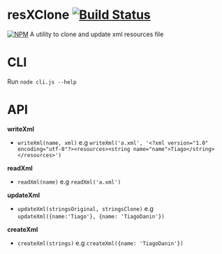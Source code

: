 # resXClone [![Build Status](https://travis-ci.org/TiagoDanin/resXClone.svg?branch=master)](https://travis-ci.org/TiagoDanin/resXClone)
[![NPM](https://nodei.co/npm/resxclone.png?downloads=true&downloadRank=true&stars=true)](https://nodei.co/npm/resxclone/)
A utility to clone and update xml resources file

# CLI

Run `node cli.js --help`

# API

**writeXml**
- `writeXml(name, xml)`
e.g `writeXml('a.xml', '<?xml version="1.0" encoding="utf-8"?><resources><string name="name">Tiago</string></resources>')`

**readXml**
- `readXml(name)`
e.g `readXml('a.xml')`

**updateXml**
- `updateXml(stringsOriginal, stringsClone)`
e.g `updateXml({name:'Tiago'}, {name: 'TiagoDanin'})`

**createXml**
- `createXml(strings)`
e.g `createXml({name: 'TiagoDanin'})`